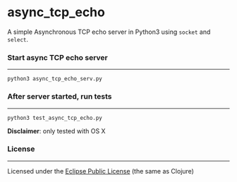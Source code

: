 async_tcp_echo
==========
A simple Asynchronous TCP echo server in Python3 using `socket` and `select`.

### Start async TCP echo server
----------
```
python3 async_tcp_echo_serv.py
```

### After server started, run tests
----------
```
python3 test_async_tcp_echo.py
```
**Disclaimer**: only tested with OS X

### License
----------
Licensed under the [Eclipse Public License](http://www.eclipse.org/legal/epl-v10.html) (the same as Clojure)
